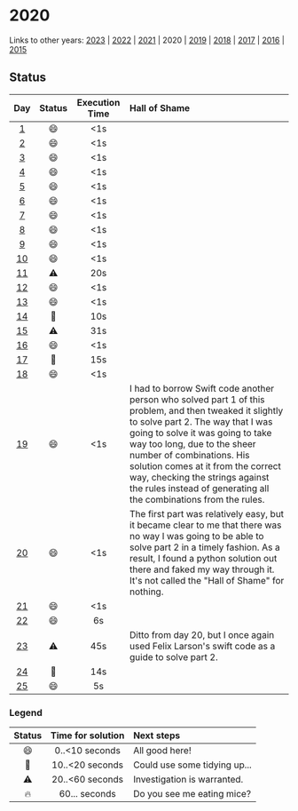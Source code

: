 # 2020
Links to other years: 
[2023](https://github.com/Wave39/AdventOfCode/blob/master/AdventOfCode/Puzzles/2023/README.md) |
[2022](https://github.com/Wave39/AdventOfCode/blob/master/AdventOfCode/Puzzles/2022/README.md) |
[2021](https://github.com/Wave39/AdventOfCode/blob/master/AdventOfCode/Puzzles/2021/README.md) |
2020 |
[2019](https://github.com/Wave39/AdventOfCode/blob/master/AdventOfCode/Puzzles/2019/README.md) |
[2018](https://github.com/Wave39/AdventOfCode/blob/master/AdventOfCode/Puzzles/2018/README.md) |
[2017](https://github.com/Wave39/AdventOfCode/blob/master/AdventOfCode/Puzzles/2017/README.md) |
[2016](https://github.com/Wave39/AdventOfCode/blob/master/AdventOfCode/Puzzles/2016/README.md) |
[2015](https://github.com/Wave39/AdventOfCode/blob/master/AdventOfCode/Puzzles/2015/README.md)

## Status

| Day | Status | Execution Time | Hall of Shame |
| :---: | :---: | :---: | :--- |
| [1](https://adventofcode.com/2020/day/1) | :smile: | <1s |
| [2](https://adventofcode.com/2020/day/2) | :smile: | <1s |
| [3](https://adventofcode.com/2020/day/3) | :smile: | <1s |
| [4](https://adventofcode.com/2020/day/4) | :smile: | <1s |
| [5](https://adventofcode.com/2020/day/5) | :smile: | <1s |
| [6](https://adventofcode.com/2020/day/6) | :smile: | <1s |
| [7](https://adventofcode.com/2020/day/7) | :smile: | <1s |
| [8](https://adventofcode.com/2020/day/8) | :smile: | <1s |
| [9](https://adventofcode.com/2020/day/9) | :smile: | <1s |
| [10](https://adventofcode.com/2020/day/10) | :smile: | <1s |
| [11](https://adventofcode.com/2020/day/11) | :warning: | 20s |
| [12](https://adventofcode.com/2020/day/12) | :smile: | <1s |
| [13](https://adventofcode.com/2020/day/13) | :smile: | <1s |
| [14](https://adventofcode.com/2020/day/14) | :eyes: | 10s |
| [15](https://adventofcode.com/2020/day/15) | :warning: | 31s |
| [16](https://adventofcode.com/2020/day/16) | :smile: | <1s |
| [17](https://adventofcode.com/2020/day/17) | :eyes: | 15s |
| [18](https://adventofcode.com/2020/day/18) | :smile: | <1s |
| [19](https://adventofcode.com/2020/day/19) | :smile: | <1s | I had to borrow Swift code another person who solved part 1 of this problem, and then tweaked it slightly to solve part 2. The way that I was going to solve it was going to take way too long, due to the sheer number of combinations. His solution comes at it from the correct way, checking the strings against the rules instead of generating all the combinations from the rules. |
| [20](https://adventofcode.com/2020/day/20) | :smile: | <1s | The first part was relatively easy, but it became clear to me that there was no way I was going to be able to solve part 2 in a timely fashion. As a result, I found a python solution out there and faked my way through it. It's not called the "Hall of Shame" for nothing. |
| [21](https://adventofcode.com/2020/day/21) | :smile: | <1s |
| [22](https://adventofcode.com/2020/day/22) | :smile: | 6s |
| [23](https://adventofcode.com/2020/day/23) | :warning: | 45s | Ditto from day 20, but I once again used Felix Larson's swift code as a guide to solve part 2. |
| [24](https://adventofcode.com/2020/day/24) | :eyes: | 14s |
| [25](https://adventofcode.com/2020/day/25) | :smile: | 5s |

### Legend

| Status | Time for solution | Next steps |
| :---: | :---: | :--- |
| :smile: | 0..<10 seconds | All good here! |
| :eyes: | 10..<20 seconds | Could use some tidying up... |
| :warning: | 20..<60 seconds | Investigation is warranted. |
| :fire: | 60... seconds | Do you see me eating mice? |
